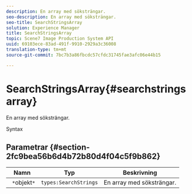 ```yaml
---
description: En array med söksträngar.
seo-description: En array med söksträngar.
seo-title: SearchStringsArray
solution: Experience Manager
title: SearchStringsArray
topic: Scene7 Image Production System API
uuid: 69103ece-83ad-491f-9910-2929a3c36008
translation-type: tm+mt
source-git-commit: 7bc7b3a86fbcdc57cfdc31745fae3afc06e44b15

---
```



# SearchStringsArray{#searchstringsarray}

En array med söksträngar.

Syntax

## Parametrar {#section-2fc9bea56b6d4b72b80d4f04c5f9b862}

| Namn | Typ | Beskrivning |
|---|---|---|
| ` *`objekt`*` | `types:SearchStrings` | En array med söksträngar. |

